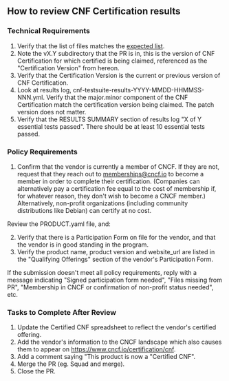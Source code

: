 ## How to review CNF Certification results

### Technical Requirements

1. Verify that the list of files matches the [expected list](https://github.com/cncf/cnf-certification/blob/main/instructions.md#contents-of-the-pr).
1. Note the vX.Y subdirectory that the PR is in, this is the version of CNF Certification for which certified is being claimed, referenced as the "Certification Version" from hereon.
1. Verify that the Certification Version is the current or previous version of CNF Certification.
1. Look at results log, cnf-testsuite-results-YYYY-MMDD-HHMMSS-NNN.yml. Verify that the major.minor component of the CNF Certification match the certification version being claimed. The patch version does not matter.
1. Verify that the RESULTS SUMMARY section of results log "X of Y essential tests passed". There should be at least 10 essential tests passed.

### Policy Requirements
1. Confirm that the vendor is currently a member of CNCF. If they are not, request that they reach out to memberships@cncf.io to become a member in order to complete their certification. (Companies can alternatively pay a certification fee equal to the cost of membership if, for whatever reason, they don't wish to become a CNCF member.) Alternatively, non-profit organizations (including community distributions like Debian) can certify at no cost.

Review the PRODUCT.yaml file, and:

2. Verify that there is a Participation Form on file for the vendor, and that the vendor is in good standing in the program.
3. Verify the product name, product version and website_url are listed in the "Qualifying Offerings" section of the vendor's Participation Form.

If the submission doesn't meet all policy requirements, reply with a message indicating "Signed participation form needed", "Files missing from PR", "Membership in CNCF or confirmation of non-profit status needed", etc.

### Tasks to Complete After Review
1. Update the Certified CNF spreadsheet to reflect the vendor's certified offering.
2. Add the vendor's information to the CNCF landscape which also causes them to appear on https://www.cncf.io/certification/cnf.
3. Add a comment saying "This product is now a "Certified CNF".
4. Merge the PR (eg. Squad and merge).
5. Close the PR.
